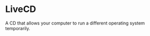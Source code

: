 [Title]: # (LiveCD)
[Difficulty]: # (Beginner)
[Order]: # (72)

# LiveCD

A CD that allows your computer to run a different operating system temporarily.